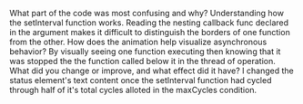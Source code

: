 What part of the code was most confusing and why?
Understanding how the setInterval function works. Reading the nesting callback func declared in the argument makes it difficult to distinguish the borders of one function from the other.
How does the animation help visualize asynchronous behavior?
By visually seeing one function executing then knowing that it was stopped the the function called below it in the thread of operation. 
What did you change or improve, and what effect did it have?
I changed the status element's text content once the setInterval function had cycled through half of it's total cycles alloted in the maxCycles condition.
